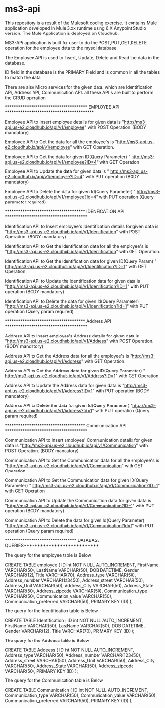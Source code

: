 # ms3-api

This repository is a result of the Mulesoft coding exercise. It contains  Mule application developed in Mule 3.xx runtime using 6.X Anypoint Studio version. The Mule Application is deployed on Cloudhub.

MS3-APi application is built for user to do the POST,PUT,GET,DELETE operation for the employee data to the mysql database

The Employee API is used to Insert, Update, Delete and Read the data in the database.

ID field in the database is the PRIMARY Field and is common in all the tables to match the data

There are also Micro services for the given data. which are Identification APi, Address API, Communication API. all these API's are built to perform the  CRUD operation

************************************** EMPLOYEE API *****************************************

Employee API to Insert employee details for given data is                     "http://ms3-api.us-e2.cloudhub.io/api/v1/employee" with POST Operation. (BODY mandatory)

Employee API to Get the data for all the employee's is                        "http://ms3-api.us-e2.cloudhub.io/api/v1/employee" with GET Operation.

Employee API to Get the data for given ID(Query Parameter)                    " http://ms3-api.us-e2.cloudhub.io/api/v1/employee?ID=4" with GET Operation

Employee API to Update the data for given data is                             "  http://ms3-api.us-e2.cloudhub.io/api/v1/employee?ID=4" with PUT operation (BODY mandatory)

Employee API to Delete the data for given Id(Query Parameter)                 " http://ms3-api.us-e2.cloudhub.io/api/v1/employee?Id=4" with PUT operation (Query parameter required)

************************************* IDENFICATION API **************************************

Identification API to Insert employee's Identification details for given data is  "http://ms3-api.us-e2.cloudhub.io/api/v1/Identification" with POST Operation. (BODY mandatory)

Identification API to Get the Identification data for all the employee's is     "http://ms3-api.us-e2.cloudhub.io/api/v1/Identification" with GET Operation.

Identification API to Get the Identification data for given ID(Query Param)     " http://ms3-api.us-e2.cloudhub.io/api/v1/Identification?ID=1" with GET Operation

Identification API to Update the Identification data for given data is          "http://ms3-api.us-e2.cloudhub.io/api/v1/Identification?ID=1" with PUT operation (BODY mandatory)

Identification API to Delete the data for given Id(Query Parameter)            "http://ms3-api.us-e2.cloudhub.io/api/v1/Identification?Id=1" with PUT operation (Query param required)


************************************* Address API **************************************
 
Address API to Insert employee's Address details for given data is           "http://ms3-api.us-e2.cloudhub.io/api/v1/Address" with POST Operation. (BODY mandatory)

Address API to Get the Address data for all the employee's is                "http://ms3-api.us-e2.cloudhub.io/api/v1/Address" with GET Operation.

Address API to Get the Address data for given ID(Query Parameter)            " http://ms3-api.us-e2.cloudhub.io/api/v1/Address?ID=1" with GET Operation

Address API to Update the Address data for given data is                     "http://ms3-api.us-e2.cloudhub.io/api/v1/Address?ID=1" with PUT operation (BODY mandatory)

Address API to Delete the data for given Id(Query Parameter)                 "http://ms3-api.us-e2.cloudhub.io/api/v1/Address?Id=1" with PUT operation (Query param required)


************************************* Communication API **************************************

Communication API to Insert employee' Communication details for given data is  "http://ms3-api.us-e2.cloudhub.io/api/v1/Communication" with POST Operation. (BODY mandatory)

Communication API to Get the Communication data for all the employee's is      "http://ms3-api.us-e2.cloudhub.io/api/v1/Communication" with GET Operation.

Communication API to Get the Communication data for given ID(Query Parameter)  " http://ms3-api.us-e2.cloudhub.io/api/v1/Communication?ID=1" with GET Operation

Communication API to Update the Communication data for given data is           "http://ms3-api.us-e2.cloudhub.io/api/v1/Communication?ID=1" with PUT operation (BODY mandatory)

Communication API to Delete the data for given Id(Query Parameter)             "http://ms3-api.us-e2.cloudhub.io/api/v1/Communication?Id=1" with PUT operation (Query param required)


********************************* DATABASE QUERIES***************************

The query for the employee table is Below

CREATE TABLE  employee (
    ID int NOT NULL AUTO_INCREMENT,
    FirstName VARCHAR(50),
    LastName VARCHAR(50),
    DOB DATETIME,
    Gender VARCHAR(12),
    Title VARCHAR(70),
    Address_type VARCHAR(50),
    Address_number VARCHAR(123450),
    Address_street VARCHAR(50),
    Address_Unit VARCHAR(50),
    Address_City VARCHAR(50),
    Address_State VARCHAR(50),
    Address_zipcode VARCHAR(50),
    Communication_type VARCHAR(50),
    Communication_value VARCHAR(50),
    Communication_preferred VARCHAR(50),
    PRIMARY KEY (ID)
);

>>>>>>>>>>>>>>>>>>>>>>>>>>>>>>>>>>>>>>>>>>>>>>>>>>

The query for the Identification table is Below

CREATE TABLE  Identification (
    ID int NOT NULL AUTO_INCREMENT,
    FirstName VARCHAR(50),
    LastName VARCHAR(50),
    DOB DATETIME,
    Gender VARCHAR(12),
    Title VARCHAR(70),
    PRIMARY KEY (ID)
);

>>>>>>>>>>>>>>>>>>>>>>>>>>>>>>>>>>>>>>>>>>>>>>>>>


The query for the Addeess table is Below

CREATE TABLE  Addeess (
    ID int NOT NULL AUTO_INCREMENT,
    Address_type VARCHAR(50),
    Address_number VARCHAR(123450),
    Address_street VARCHAR(50),
    Address_Unit VARCHAR(50),
    Address_City VARCHAR(50),
    Address_State VARCHAR(50),
    Address_zipcode VARCHAR(50),
    PRIMARY KEY (ID)
);


>>>>>>>>>>>>>>>>>>>>>>>>>>>>>>>>>>>>>>>>>>>>>>>>>>>>>


The query for the Communication table is Below

CREATE TABLE  Communication (
    ID int NOT NULL AUTO_INCREMENT,
    Communication_type VARCHAR(50),
    Communication_value VARCHAR(50),
    Communication_preferred VARCHAR(50),
    PRIMARY KEY (ID)
);
